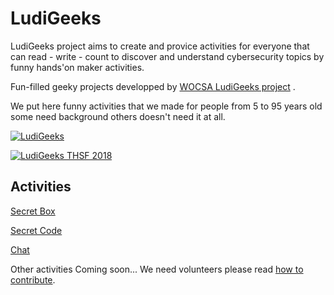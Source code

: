 # LudiGeeks 

LudiGeeks project aims to create and provice activities for everyone that can read - write - count to discover and understand cybersecurity topics by funny hands'on maker activities.

Fun-filled geeky projects developped by [WOCSA LudiGeeks project](https://www.wocsa.org/pages/projects.php#ludigeeks) .

We put here funny activities that we made for people from 5 to 95 years old some need background others doesn't need it at all.

[![LudiGeeks](img/home.jpeg)](https://www.wocsa.org/pages/projects.php#ludigeeks)

[![LudiGeeks THSF 2018](img/home2.jpeg)](https://www.thsf.net/workshops.html)

## Activities

[Secret Box](/projects/secret_box/README.md)

[Secret Code](/projects/secret_code/README.md)

[Chat](/projects/chat/README.md)

Other activities Coming soon...
We need volunteers please read [how to contribute](/docs/CONTRIBUTE.md).



